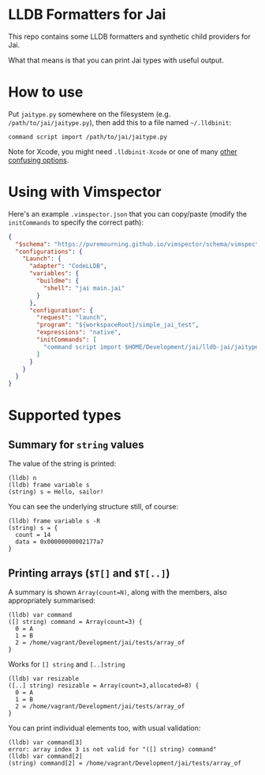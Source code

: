 # LLDB Formatters for Jai

This repo contains some LLDB formatters and synthetic child providers for Jai.

What that means is that you can print Jai types with useful output.

# How to use

Put `jaitype.py` somewhere on the filesystem (e.g. `/path/to/jai/jaitype.py`), then add
this to a file named `~/.lldbinit`:

```
command script import /path/to/jai/jaitype.py
```

Note for Xcode, you might need `.lldbinit-Xcode` or one of many
[other confusing options](https://lldb.llvm.org/man/lldb.html#configuration-files).

# Using with Vimspector

Here's an example `.vimspector.json` that you can copy/paste (modify the
`initCommands` to specify the correct path):

```json
{
  "$schema": "https://puremourning.github.io/vimspector/schema/vimspector.schema.json",
  "configurations": {
    "Launch": {
      "adapter": "CodeLLDB",
      "variables": {
        "buildme": {
          "shell": "jai main.jai"
        }
      },
      "configuration": {
        "request": "launch",
        "program": "${workspaceRoot}/simple_jai_test",
        "expressions": "native",
        "initCommands": [
          "command script import $HOME/Development/jai/lldb-jai/jaitype.py"
        ]
      }
    }
  }
}
```

# Supported types

## Summary for `string` values

The value of the string is printed:

```
(lldb) n
(lldb) frame variable s
(string) s = Hello, sailor!
```

You can see the underlying structure still, of course:

```
(lldb) frame variable s -R
(string) s = {
  count = 14
  data = 0x00000000002177a7
}
```

## Printing arrays (`$T[]` and `$T[..]`)

A summary is shown `Array(count=N)`, along with the members, also appropriately
summarised:

```
(lldb) var command
([] string) command = Array(count=3) {
  0 = A
  1 = B
  2 = /home/vagrant/Development/jai/tests/array_of
}
```

Works for `[] string` and `[..]string`

```
(lldb) var resizable
([..] string) resizable = Array(count=3,allocated=8) {
  0 = A
  1 = B
  2 = /home/vagrant/Development/jai/tests/array_of
}
```

You can print individual elements too, with usual validation:

```
(lldb) var command[3]
error: array index 3 is not valid for "([] string) command"
(lldb) var command[2]
(string) command[2] = /home/vagrant/Development/jai/tests/array_of
```
